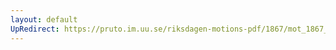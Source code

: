```yaml
---
layout: default
UpRedirect: https://pruto.im.uu.se/riksdagen-motions-pdf/1867/mot_1867__ak__12.pdf
---
```

